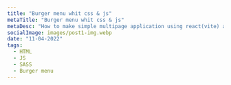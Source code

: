 ```yaml
---
title: "Burger menu whit css & js"
metaTitle: "Burger menu whit css & js"
metaDesc: "How to make simple multipage application using react(vite) and react router"
socialImage: images/post1-img.webp
date: "11-04-2022"
tags:
  - HTML
  - JS
  - SASS
  - Burger menu
---
```


#

###
